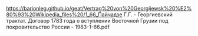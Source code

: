 https://barionleg.github.io/geat/Vertrag%20von%20Georgijewsk%20%E2%80%93%20Wikipedia_files%20/1_66_Пайчадзе Г.Г. - Георгиевский трактат. Договор 1783 года о вступлении Восточной Грузии под покровительство России - 1983-1-66.pdf
